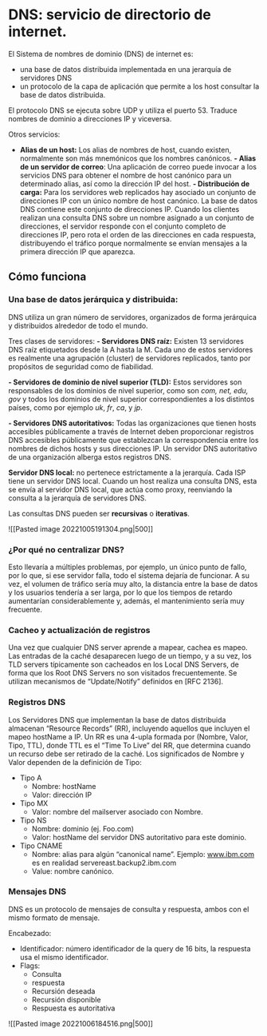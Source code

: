 # DNS: servicio de directorio de internet.

El Sistema de nombres de dominio (DNS) de internet es:
- una base de datos distribuida implementada en una jerarquía de servidores DNS
- un protocolo de la capa de aplicación que permite a los host consultar la base de datos distribuida.

El protocolo DNS se ejecuta sobre UDP y utiliza el puerto 53.
Traduce nombres de dominio a direcciones IP y viceversa.

Otros servicios:
- **Alias de un host:** Los alias de nombres de host, cuando existen, normalmente son más mnemónicos que los nombres canónicos.
**- Alias de un servidor de correo**: Una aplicación de correo puede invocar a los servicios DNS para obtener el nombre de host canónico para un determinado alias, así como la dirección IP del host.
**- Distribución de carga:** Para los servidores web replicados hay asociado un conjunto de direcciones IP con un único nombre de host canónico. La base de datos DNS contiene este conjunto de direcciones IP. Cuando los clientes realizan una consulta DNS sobre un nombre asignado a un conjunto de direcciones, el servidor responde con el conjunto completo de direcciones IP, pero rota el orden de las direcciones en cada respuesta, distribuyendo el tráfico porque normalmente se envían mensajes a la primera dirección IP que aparezca.


## Cómo funciona

### Una base de datos jerárquica y distribuida:

DNS utiliza un gran número de servidores, organizados de forma jerárquica y distribuidos alrededor de todo el mundo.

Tres clases de servidores:
**- Servidores DNS raíz:** Existen 13 servidores DNS raíz etiquetados desde la A hasta la M. Cada uno de estos servidores es realmente una agrupación (cluster) de servidores replicados, tanto por propósitos de seguridad como de fiabilidad.

**- Servidores de dominio de nivel superior (TLD):** Estos servidores son responsables de los dominios de nivel superior, como son _com, net, edu, gov_ y todos los dominios de nivel superior correspondientes a los distintos países, como por ejemplo _uk_, _fr_, _ca_, y _jp_.

**- Servidores DNS autoritativos:** Todas las organizaciones que tienen hosts accesibles públicamente a través de Internet deben proporcionar registros DNS accesibles públicamente que establezcan la correspondencia entre los nombres de dichos hosts y sus direcciones IP. Un servidor DNS autoritativo de una organización alberga estos registros DNS.

**Servidor DNS local:** no pertenece estrictamente a la jerarquía. Cada ISP tiene un servidor DNS local. Cuando un host realiza una consulta DNS, esta se envía al servidor DNS local, que actúa como proxy, reenviando la consulta a la jerarquía de servidores DNS. 

Las consultas DNS pueden ser **recursivas** o **iterativas**.

![[Pasted image 20221005191304.png|500]]

### ¿Por qué no centralizar DNS?

Esto llevaría a múltiples problemas, por ejemplo, un único punto de fallo, por lo que, si ese servidor falla, todo el sistema dejaría de funcionar. A su vez, el volumen de tráfico sería muy alto, la distancia entre la base de datos y los usuarios tendería a ser larga, por lo que los tiempos de retardo aumentarían considerablemente y, además, el mantenimiento sería muy frecuente.

### Cacheo y actualización de registros 
Una vez que cualquier DNS server aprende a mapear, cachea es mapeo. Las entradas de la caché desaparecen luego de un tiempo, y a su vez, los TLD servers típicamente son cacheados en los Local DNS Servers, de forma que los Root DNS Servers no son visitados frecuentemente. Se utilizan mecanismos de “Update/Notify” definidos en [RFC 2136].

### Registros DNS
Los Servidores DNS que implementan la base de datos distribuida almacenan “Resource Records” (RR), incluyendo aquellos que incluyen el mapeo hostName a IP. Un RR es una 4-upla formada por (Nombre, Valor, Tipo, TTL), donde TTL es el “Time To Live” del RR, que determina cuando un recurso debe ser retirado de la caché. 
Los significados de Nombre y Valor dependen de la definición de Tipo:
- Tipo A 
	- Nombre: hostName 
	- Valor: dirección IP
- Tipo MX
	- Valor: nombre del mailserver asociado con Nombre.
- Tipo NS 
	- Nombre: dominio (ej. Foo.com)
	- Valor: hostName del servidor DNS autoritativo para este dominio.
- Tipo CNAME
	- Nombre: alias para algún “canonical name”. Ejemplo: www.ibm.com es en realidad servereast.backup2.ibm.com
	- Value: nombre canónico.

### Mensajes DNS 
DNS es un protocolo de mensajes de consulta y respuesta, ambos con el mismo formato de mensaje.

Encabezado:
- Identificador: número identificador de la query de 16 bits, la respuesta usa el mismo identificador.
- Flags: 
	- Consulta
	- respuesta 
	- Recursión deseada 
	- Recursión disponible 
	- Respuesta es autoritativa

![[Pasted image 20221006184516.png|500]]